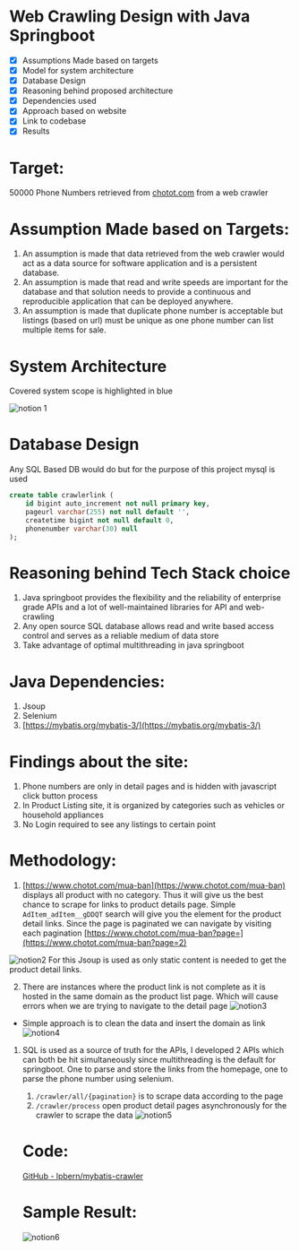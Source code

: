 # Web Crawling Design with Java Springboot

- [x]  Assumptions Made based on targets
- [x]  Model for system architecture
- [x]  Database Design
- [x]  Reasoning behind proposed architecture
- [x]  Dependencies used
- [x]  Approach based on website
- [x]  Link to codebase
- [x]  Results

# Target:

50000 Phone Numbers retrieved from [chotot.com](http://chotot.com/) from a web crawler

# Assumption Made based on Targets:

1. An assumption is made that data retrieved from the web crawler would act as a data source for software application and is a persistent database.
2. An assumption is made that read and write speeds are important for the database and that solution needs to provide a continuous and reproducible application that can be deployed anywhere.
3. An assumption is made that duplicate phone number is acceptable but listings (based on url) must be unique as one phone number can list multiple items for sale.

# System Architecture

Covered system scope is highlighted in blue

![notion 1](https://user-images.githubusercontent.com/112774144/232819981-a0ea57ee-2b8a-4fe7-83b0-1d5b692bddc3.jpeg)
 

# Database Design

Any SQL Based DB would do but for the purpose of this project mysql is used

```sql
create table crawlerlink (
    id bigint auto_increment not null primary key,
	pageurl varchar(255) not null default '',
	createtime bigint not null default 0,
	phonenumber varchar(30) null
);
```

# Reasoning behind Tech Stack choice

1. Java springboot provides the flexibility and the reliability of enterprise grade APIs and a lot of well-maintained libraries for API and web-crawling
2. Any open source SQL database allows read and write based access control and serves as a reliable medium of data store
3. Take advantage of optimal multithreading in java springboot

# Java Dependencies:

1. Jsoup
2. Selenium
3. [https://mybatis.org/mybatis-3/](https://mybatis.org/mybatis-3/)

# Findings about the site:

1. Phone numbers are only in detail pages and is hidden with javascript click button process
2. In Product Listing site, it is organized by categories such as vehicles or household appliances
3. No Login required to see any listings to certain point

# Methodology:

1. [https://www.chotot.com/mua-ban](https://www.chotot.com/mua-ban) displays all product with no category. Thus it will give us the best chance to scrape for links to product details page. Simple `AdItem_adItem__gDDQT` search will give you the element for the product detail links. Since the page is paginated we can navigate by visiting each pagination [https://www.chotot.com/mua-ban?page=](https://www.chotot.com/mua-ban?page=2)

![notion2](https://user-images.githubusercontent.com/112774144/232820150-d5dd8396-28f8-41b5-8a9d-20792108fe35.png)
For this Jsoup is used as only static content is needed to get the product detail links.

2. There are instances where the product link is not complete as it is hosted in the same domain as the product list page. Which will cause errors when we are trying to navigate to the detail page
![notion3](https://user-images.githubusercontent.com/112774144/232820445-94d8c432-92ac-418d-adcd-8dd629ebf442.png)

- Simple approach is to clean the data and insert the domain as link
![notion4](https://user-images.githubusercontent.com/112774144/232820544-383bbb1d-a2ed-4076-9659-8e9feb8af2de.png)


1. SQL is used as a source of truth for the APIs, I developed 2 APIs which can both be hit simultaneously since multithreading is the default for springboot. One to parse and store the links from the homepage, one to parse the phone number using selenium.
    1. `/crawler/all/{pagination}` is to scrape data according to the page
    2. `/crawler/process` open product detail pages asynchronously for the crawler to scrape the data
 ![notion5](https://user-images.githubusercontent.com/112774144/232820670-f6c58b21-a655-4b69-ada2-cd05c3429e37.png)

    
    # Code:
    
    [GitHub - lpbern/mybatis-crawler](https://github.com/lpbern/mybatis-crawler/tree/master)
    
    # Sample Result:
    ![notion6](https://user-images.githubusercontent.com/112774144/232820722-bac92cd2-639f-473f-a27d-672bceb51cfe.png)

